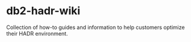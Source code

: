 # db2-hadr-wiki
Collection of how-to guides and information to help customers optimize their HADR environment.
